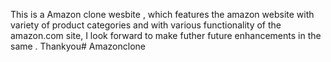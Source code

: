 This is a Amazon clone wesbite , which features the amazon website with variety of product categories and with various functionality of the amazon.com site, I look forward to make futher future enhancements in the same . Thankyou# Amazonclone
